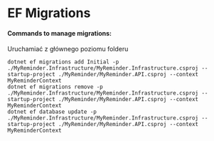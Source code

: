 ﻿# EF Migrations

#### Commands to manage migrations:

Uruchamiać z głównego poziomu folderu

```
dotnet ef migrations add Initial -p ./MyReminder.Infrastructure/MyReminder.Infrastructure.csproj --startup-project ./MyReminder/MyReminder.API.csproj --context MyReminderContext
dotnet ef migrations remove -p ./MyReminder.Infrastructure/MyReminder.Infrastructure.csproj --startup-project ./MyReminder/MyReminder.API.csproj --context MyReminderContext
dotnet ef database update -p ./MyReminder.Infrastructure/MyReminder.Infrastructure.csproj --startup-project ./MyReminder/MyReminder.API.csproj --context MyReminderContext
```
